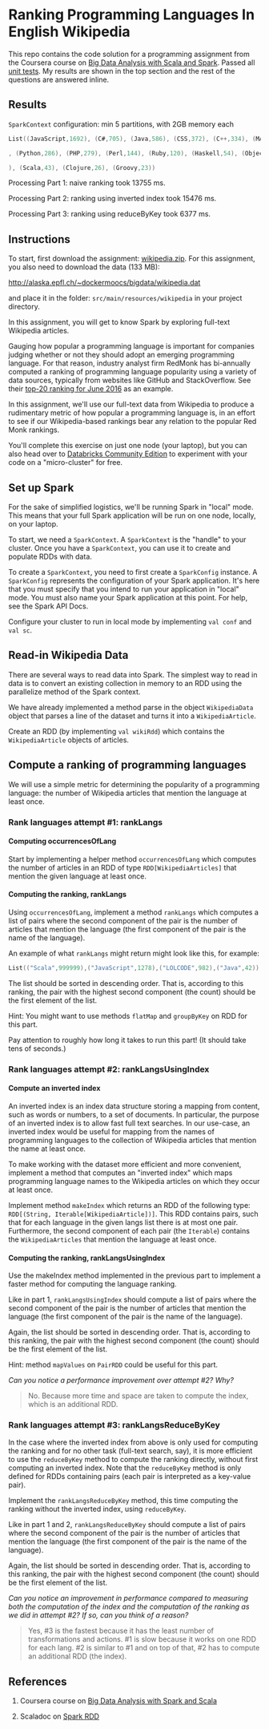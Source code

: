 # Ranking Programming Languages In English Wikipedia

This repo contains the code solution for a programming assignment from the Coursera course on [Big Data Analysis with Scala and Spark](https://www.coursera.org/learn/scala-spark-big-data/home/info). Passed all [unit tests](src/main/scala/test/wikipedia/WikipediaSuite.scala). My results are shown in the top section and the rest of the questions are answered inline.

## Results

`SparkContext` configuration: min 5 partitions, with 2GB memory each

```scala
List((JavaScript,1692), (C#,705), (Java,586), (CSS,372), (C++,334), (MATLAB,295)

, (Python,286), (PHP,279), (Perl,144), (Ruby,120), (Haskell,54), (Objective-C,47

), (Scala,43), (Clojure,26), (Groovy,23))

```

Processing Part 1: naive ranking took 13755 ms.

Processing Part 2: ranking using inverted index took 15476 ms.

Processing Part 3: ranking using reduceByKey took 6377 ms.

## Instructions

To start, first download the assignment: [wikipedia.zip](http://alaska.epfl.ch/~dockermoocs/bigdata/wikipedia.zip). For this assignment, you also need to download the data (133 MB):

http://alaska.epfl.ch/~dockermoocs/bigdata/wikipedia.dat

and place it in the folder: `src/main/resources/wikipedia` in your project directory.

In this assignment, you will get to know Spark by exploring full-text Wikipedia articles.

Gauging how popular a programming language is important for companies judging whether or not they should adopt an emerging programming language. For that reason, industry analyst firm RedMonk has bi-annually computed a ranking of programming language popularity using a variety of data sources, typically from websites like GitHub and StackOverflow. See their [top-20 ranking for June 2016](http://redmonk.com/sogrady/2016/07/20/language-rankings-6-16/) as an example.

In this assignment, we'll use our full-text data from Wikipedia to produce a rudimentary metric of how popular a programming language is, in an effort to see if our Wikipedia-based rankings bear any relation to the popular Red Monk rankings.

You'll complete this exercise on just one node (your laptop), but you can also head over to [Databricks Community Edition](https://community.cloud.databricks.com/) to experiment with your code on a "micro-cluster" for free.

## Set up Spark

For the sake of simplified logistics, we'll be running Spark in "local" mode. This means that your full Spark application will be run on one node, locally, on your laptop.

To start, we need a `SparkContext`. A `SparkContext` is the "handle" to your cluster. Once you have a `SparkContext`, you can use it to create and populate RDDs with data.

To create a `SparkContext`, you need to first create a `SparkConfig` instance. A `SparkConfig` represents the configuration of your Spark application. It's here that you must specify that you intend to run your application in "local" mode. You must also name your Spark application at this point. For help, see the Spark API Docs.

Configure your cluster to run in local mode by implementing `val conf` and `val sc`.

## Read-in Wikipedia Data

There are several ways to read data into Spark. The simplest way to read in data is to convert an existing collection in memory to an RDD using the parallelize method of the Spark context.

We have already implemented a method parse in the object `WikipediaData` object that parses a line of the dataset and turns it into a `WikipediaArticle`.

Create an RDD (by implementing `val wikiRdd`) which contains the `WikipediaArticle` objects of articles.

## Compute a ranking of programming languages

We will use a simple metric for determining the popularity of a programming language: the number of Wikipedia articles that mention the language at least once.

### Rank languages attempt #1: rankLangs

#### Computing occurrencesOfLang

Start by implementing a helper method `occurrencesOfLang` which computes the number of articles in an RDD of type `RDD[WikipediaArticles]` that mention the given language at least once.

#### Computing the ranking, rankLangs

Using `occurrencesOfLang`, implement a method `rankLangs` which computes a list of pairs where the second component of the pair is the number of articles that mention the language (the first component of the pair is the name of the language).

An example of what `rankLangs` might return might look like this, for example:

```scala
List(("Scala",999999),("JavaScript",1278),("LOLCODE",982),("Java",42))
```

The list should be sorted in descending order. That is, according to this ranking, the pair with the highest second component (the count) should be the first element of the list.

Hint: You might want to use methods `flatMap` and `groupByKey` on RDD for this part.

Pay attention to roughly how long it takes to run this part! (It should take tens of seconds.)

### Rank languages attempt #2: rankLangsUsingIndex

#### Compute an inverted index

An inverted index is an index data structure storing a mapping from content, such as words or numbers, to a set of documents. In particular, the purpose of an inverted index is to allow fast full text searches. In our use-case, an inverted index would be useful for mapping from the names of programming languages to the collection of Wikipedia articles that mention the name at least once.

To make working with the dataset more efficient and more convenient, implement a method that computes an "inverted index" which maps programming language names to the Wikipedia articles on which they occur at least once.

Implement method `makeIndex` which returns an RDD of the following type: `RDD[(String, Iterable[WikipediaArticle])]`. This RDD contains pairs, such that for each language in the given langs list there is at most one pair. Furthermore, the second component of each pair (the `Iterable`) contains the `WikipediaArticles` that mention the language at least once.

#### Computing the ranking, rankLangsUsingIndex

Use the makeIndex method implemented in the previous part to implement a faster method for computing the language ranking.

Like in part 1, `rankLangsUsingIndex` should compute a list of pairs where the second component of the pair is the number of articles that mention the language (the first component of the pair is the name of the language).

Again, the list should be sorted in descending order. That is, according to this ranking, the pair with the highest second component (the count) should be the first element of the list.

Hint: method `mapValues` on `PairRDD` could be useful for this part.

*Can you notice a performance improvement over attempt #2? Why?*

> No. Because more time and space are taken to compute the index, which is an additional RDD.

### Rank languages attempt #3: rankLangsReduceByKey

In the case where the inverted index from above is only used for computing the ranking and for no other task (full-text search, say), it is more efficient to use the `reduceByKey` method to compute the ranking directly, without first computing an inverted index. Note that the `reduceByKey` method is only defined for RDDs containing pairs (each pair is interpreted as a key-value pair).

Implement the `rankLangsReduceByKey` method, this time computing the ranking without the inverted index, using `reduceByKey`.

Like in part 1 and 2, `rankLangsReduceByKey` should compute a list of pairs where the second component of the pair is the number of articles that mention the language (the first component of the pair is the name of the language).

Again, the list should be sorted in descending order. That is, according to this ranking, the pair with the highest second component (the count) should be the first element of the list.

*Can you notice an improvement in performance compared to measuring both the computation of the index and the computation of the ranking as we did in attempt #2? If so, can you think of a reason?*

> Yes, #3 is the fastest because it has the least number of transformations and actions. #1 is slow because it works on one RDD for each lang. #2 is similar to #1 and on top of that, #2 has to compute an additional RDD (the index).

## References

1. Coursera course on [Big Data Analysis with Spark and Scala](https://www.coursera.org/learn/scala-spark-big-data/home/info)

2. Scaladoc on [Spark RDD](https://spark.apache.org/docs/latest/api/scala/index.html#org.apache.spark.rdd.RDD)

